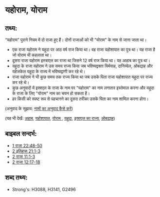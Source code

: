 # यहोराम, योराम #

## तथ्य: ##

“यहोराम” पुराने नियम में दो राजा हुए हैं। दोनों राजाओं को भी "योराम" के नाम से जाना जाता था।

* एक राजा यहोराम ने यहूदा पर आठ वर्ष राज किया था। वह राजा यहोशापात का पुत्र था। यह राजा है जो योराम भी कहलाता था।
* दूसरा राजा यहोराम इस्त्राएल का राजा था जिसने 12 वर्ष राज किया था। वह आहाब का पुत्र था।
* यहूदा के राजा यहोराम ने उस समय राज्य किया जब भविष्यद्वक्ता यिर्मयाह, दानिय्येल, ओबद्याह और यहेजकेल यहूदा के राज्य में भविष्यद्वाणी कर रहे थे।
* राजा यहोराम ने भी कुछ समय तक राज्य किया था जब उसके पिता राजा यहोशापात यहूदा पर राज्य कर रहे थे।
* कुछ अनुवादों में इस्राएल के राजा के नाम पर "यहोराम" का नाम लगातार इस्तेमाल करना और यहूदा के राजा के लिए "योराम" नाम का चयन हो सकता है।
* हर किसी को स्पष्ट रूप से पहचानने का दूसरा तरीका उसके पिता का नाम शामिल करना होगा।

(अनुवाद के सुझाव: [नामों का अनुवाद कैसे करें](rc://en/ta/man/translate/translate-names))

(यह भी देखें: [अहाब](../names/ahab.md), [यहोशापात](../names/jehoshaphat.md), [योराम ](../names/joram.md), [यहूदा](../names/judah.md), [इस्राएल का राज्य](../names/kingdomofisrael.md), [ओबद्याह](../names/obadiah.md))

## बाइबल सन्दर्भ: ##

* [1 राजा 22:48-50](rc://en/tn/help/1ki/22/48)
* [2 इतिहास 21:1-3](rc://en/tn/help/2ch/21/01)
* [2 राजा 11:1-3](rc://en/tn/help/2ki/11/01)
* [2 राजा 12:17-18](rc://en/tn/help/2ki/12/17)

## शब्द तथ्य: ##

* Strong's: H3088, H3141, G2496
